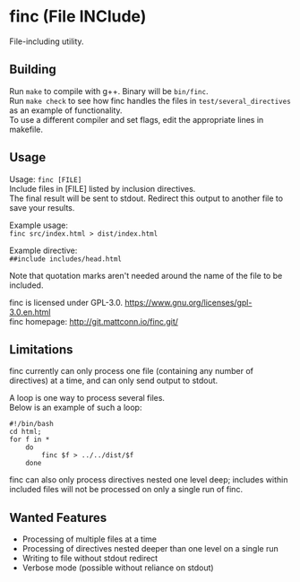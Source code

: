 # finc (File INClude)
File-including utility.

## Building
Run `make` to compile with g++. Binary will be `bin/finc`.  
Run `make check` to see how finc handles the files in `test/several_directives` as an example of functionality.  
To use a different compiler and set flags, edit the appropriate lines in makefile.

## Usage
Usage: `finc [FILE]`  
Include files in  [FILE] listed by inclusion directives.  
The final result will be sent to stdout. Redirect this output to another file to save your results.

Example usage:  
`finc src/index.html > dist/index.html`

Example directive:  
`##include includes/head.html`

Note that quotation marks aren't needed around the name of the file to be included.  

finc is licensed under GPL-3.0.
<https://www.gnu.org/licenses/gpl-3.0.en.html>  
finc homepage: <http://git.mattconn.io/finc.git/>

## Limitations
finc currently can only process one file (containing any number of directives) at a time, and can only send output to stdout.  

A loop is one way to process several files.  
Below is an example of such a loop:

    #!/bin/bash
    cd html;
    for f in *
        do
            finc $f > ../../dist/$f
        done

finc can also only process directives nested one level deep; includes within included files will not be processed on only a single run of finc.

## Wanted Features
-   Processing of multiple files at a time
-   Processing of directives nested deeper than one level on a single
    run
-   Writing to file without stdout redirect
-   Verbose mode (possible without reliance on stdout)
